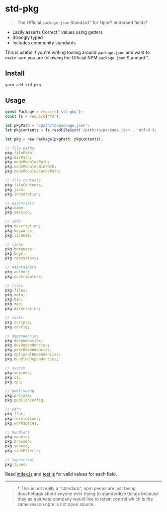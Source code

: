 # std-pkg

> The Official `package.json` Standard™ for Npm® endorsed fields†

- Lazily asserts Correct™ values using getters
- Strongly typed
- Includes community standards

This is useful if you're writing tooling around `package.json` and want to make
sure you are following the Official NPM `package.json` Standard™.

## Install

```sh
yarn add std-pkg
```

## Usage

```js
const Package = require('std-pkg');
const fs = require('fs');

let pkgPath = '/path/to/package.json';
let pkgContents = fs.readFileSync('/path/to/package.json', 'utf-8');

let pkg = new Package(pkgPath, pkgContents);

// file paths
pkg.filePath;
pkg.dirPath;
pkg.nodeModulesPath;
pkg.nodeModulesBinPath;
pkg.nodeModulesCachePath;

// file contents
pkg.fileContents;
pkg.json;
pkg.indentation;

// essentials
pkg.name;
pkg.version;

// info
pkg.description;
pkg.keywords;
pkg.license;

// links
pkg.homepage;
pkg.bugs;
pkg.repository;

// maintainers
pkg.author;
pkg.contributors;

// files
pkg.files;
pkg.main;
pkg.bin;
pkg.man;
pkg.directories;

// tasks
pkg.scripts;
pkg.config;

// dependencies
pkg.dependencies;
pkg.devDependencies;
pkg.peerDependencies;
pkg.optionalDependencies;
pkg.bundledDependencies;

// system
pkg.engines;
pkg.os;
pkg.cpu;

// publishing
pkg.private;
pkg.publishConfig;

// yarn
pkg.flat;
pkg.resolutions;
pkg.workspaces;

// bundlers
pkg.module;
pkg.browser;
pkg.source;
pkg.sideEffects;

// typescript
pkg.types;
```

Read [index.js](./index.js) and [test.js](./test.js) for valid values for each
field.

---

> † This is not really a "standard", npm peeps are just being douchebags about
> anyone ever trying to standardize things because they as a private company
> would like to retain control which is the same reason npm is not open source.
